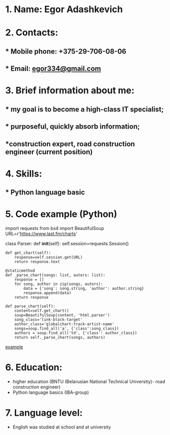 # 1. Name: Egor Adashkevich

# 2. Contacts:
## * Mobile phone: +375-29-706-08-06
## * Email: egor334@gmail.com

# 3. Brief information about me:
## * my goal is to become a high-class IT specialist;
## * purposeful, quickly absorb information;
## *construction expert, road construction engineer (current position)
# 4. Skills:
## * Python language basic
# 5. Code example (Python)

import requests
from bs4 import BeautifulSoup
URL=r'https://www.last.fm/charts'

class Parser:
    def __init__(self):
        self.session=requests.Session()

    def get_chart(self):
        response=self.session.get(URL)
        return response.text

    @staticmethod
    def _parse_chart(songs: list, autors: list):
        response = []
        for song, author in zip(songs, autors):
            data = {'song': song.string, 'author': author.string}
            response.append(data)
        return response

    def parse_chart(self):
        content=self.get_chart()
        soup=BeautifulSoup(content, 'html.parser')
        song_class='link-block-target'
        author_class='globalchart-track-artist-name'
        songs=soup.find_all('a', {'class':song_class})
        authors = soup.find_all('td', {'class': author_class})
        return self._parse_chart(songs, authors)

[example](https://github.com/egor334334/pythonProject/blob/master/chart/chart_parser.py)
# 6. Education:
* higher education (BNTU (Belarusian National Technical University)- road construction engineer)
* Python language basics (IBA-group)

# 7. Language level: 
* English was studied at school and at university